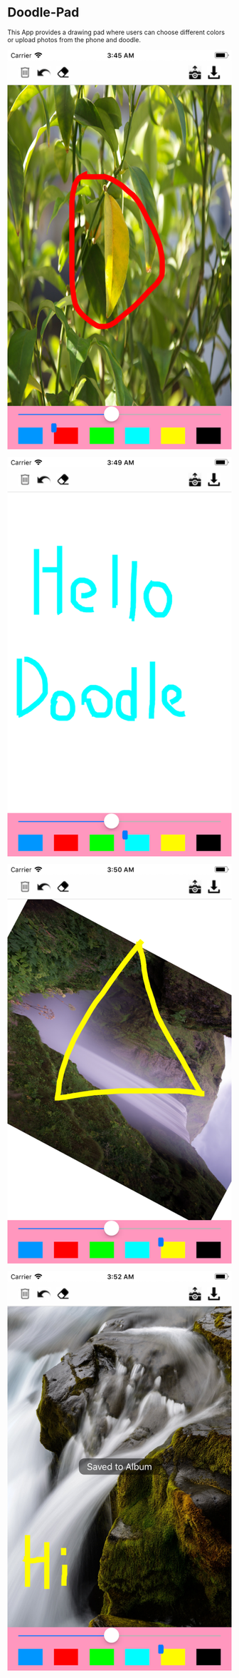 # Doodle-Pad
This App provides a drawing pad where users can choose different colors or upload photos from the phone and doodle.

![Screenshot](https://github.com/yzhou65/Doodle-Pad/blob/master/screenshot1.png)

![Screenshot](https://github.com/yzhou65/Doodle-Pad/blob/master/screenshot2.png)

![Screenshot](https://github.com/yzhou65/Doodle-Pad/blob/master/screenshot3.png)

![Screenshot](https://github.com/yzhou65/Doodle-Pad/blob/master/screenshot4.png)

